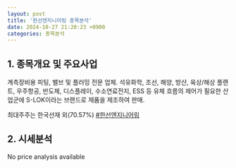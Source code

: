 ```yaml
---
layout: post
title: '한선엔지니어링 종목분석'
date: 2024-10-27 21:20:23 +0900
categories: 종목분석
---
```


## 1. 종목개요 및 주요사업

계측장비용 피팅, 밸브 및 플러밍 전문 업체. 석유화학, 조선, 해양, 방산, 육상/해상 플랜트, 우주항공, 반도체, 디스플레이, 수소연료전지, ESS 등 유체 흐름의 제어가 필요한 산업군에 S-LOK이라는 브랜드로 제품을 제조하여 판매.

최대주주는 한국선재 외(70.57%)
[#한선엔지니어링](#)

## 2. 시세분석

No price analysis available
